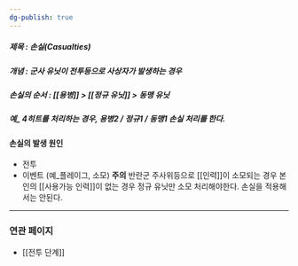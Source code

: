 ```yaml
---
dg-publish: true
---
```

##### 제목 : 손실(Casualties)
##### 개념 : 군사 유닛이 전투등으로 사상자가 발생하는 경우

##### 손실의 순서  : [[용병]] > [[정규 유닛]] > 동맹 유닛
##### 예_ 4히트를 처리하는 경우, 용병2 / 정규1 / 동맹1 손실 처리를 한다.

#### 손실의 발생 원인
- 전투
- 이벤트 (예_플레이그, 소모)
**주의** 반란군 주사위등으로 [[인력]]이 소모되는 경우 본인의 [[사용가능 인력]]이 없는 경우 정규 유닛만 소모 처리해야한다. 손실을 적용해서는 안된다.

--- 

### 연관 페이지
- [[전투 단계]]
